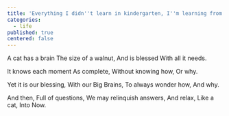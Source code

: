 ```yaml
---
title: 'Everything I didn''t learn in kindergarten, I''m learning from my cat'
categories:
  - life
published: true
centered: false
---
```

A cat has a brain
The size of a walnut,
And is blessed
With all it needs.

It knows each moment
As complete,
Without knowing how,
Or why.

Yet it is our blessing,
With our Big Brains,
To always wonder how,
And why.

And then,
Full of questions,
We may relinquish answers,
And relax,
Like a cat,
Into Now.
